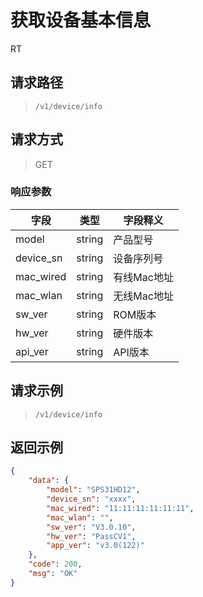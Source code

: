 # 获取设备基本信息

RT

## 请求路径

> `​/v1​/device​/info`

## 请求方式

> GET

### 响应参数

| 字段      | 类型   | 字段释义        |
| --------- | ------ | ----------- |
| model     | string | 产品型号    |
| device_sn | string | 设备序列号  |
| mac_wired | string | 有线Mac地址 |
| mac_wlan  | string | 无线Mac地址 |
| sw_ver    | string | ROM版本     |
| hw_ver    | string | 硬件版本    |
| api_ver   | string | API版本     |

## 请求示例

> `​/v1​/device​/info`

## 返回示例

```json
{
    "data": {
        "model": "SPS31HD12",
        "device_sn": "xxxx",
        "mac_wired": "11:11:11:11:11:11",
        "mac_wlan": "",
        "sw_ver": "V3.0.10",
        "hw_ver": "PassCV1",
        "app_ver": "v3.0(122)"
    },
    "code": 200,
    "msg": "OK"
}
```